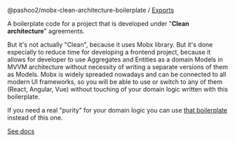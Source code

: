 @pashoo2/mobx-clean-architecture-boilerplate / [Exports](modules.md)

А boilerplate code for a project that is developed under "**Clean architecture**" agreements.

But it's not actually "Clean", because it uses Mobx library. But it's done especially to reduce time for developing a frontend project, because it allows for developer to use Aggregates and Entities as a domain Models in MVVM architecture without necessity of writing a separate versions of them as Models. Mobx is widely spreaded nowadays and can be connected to all modern UI frameworks, so you will be able to use or switch to any of them (React, Angular, Vue) without touching of your domain logic written with this boilerplate.

If you need a real "purity" for your domain logic you can use [that boilerplate](https://github.com/pashoo2/clean-architecture-boilerplate) instead of this one.

[See docs](/docs/modules.md)
